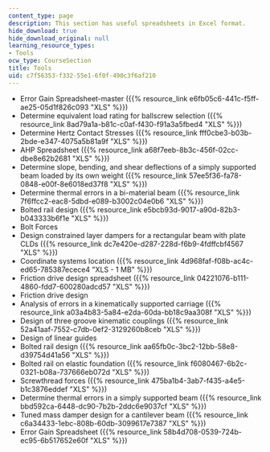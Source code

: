 ```yaml
---
content_type: page
description: This section has useful spreadsheets in Excel format.
hide_download: true
hide_download_original: null
learning_resource_types:
- Tools
ocw_type: CourseSection
title: Tools
uid: c7f56353-f332-55e1-6f0f-490c3f6af210
---
```


*   Error Gain Spreadsheet-master ({{% resource_link e6fb05c6-441c-f5ff-ae25-05d1f826c093 "XLS" %}})
*   Determine equivalent load rating for ballscrew selection ({{% resource_link 8ad79a1a-b81c-c0af-f430-f91a3a5fbed4 "XLS" %}})
*   Determine Hertz Contact Stresses ({{% resource_link fff0cbe3-b03b-2bde-e347-4075a5b81a9f "XLS" %}})
*   AHP Spreadsheet ({{% resource_link a68f7eeb-8b3c-456f-02cc-dbe8e62b2681 "XLS" %}})
*   Determine slope, bending, and shear deflections of a simply supported beam loaded by its own weight ({{% resource_link 57ee5f36-fa78-0848-e00f-8e6018ed37f8 "XLS" %}})
*   Determine thermal errors in a bi-material beam ({{% resource_link 7f6ffcc2-eac8-5dbd-e089-b3002c04e0b6 "XLS" %}})
*   Bolted rail design ({{% resource_link e5bcb93d-9017-a90d-82b3-b043333b6f1e "XLS" %}})
*   Bolt Forces
*   Design constrained layer dampers for a rectangular beam with plate CLDs ({{% resource_link dc7e420e-d287-228d-f6b9-4fdffcbf4567 "XLS" %}})
*   Coordinate systems location ({{% resource_link 4d968faf-f08b-ac4c-ed65-785387ecece4 "XLS - 1 MB" %}})
*   Friction drive design spreadsheet ({{% resource_link 04221076-b111-4860-fdd7-600280adcd57 "XLS" %}})
*   Friction drive design
*   Analysis of errors in a kinematically supported carriage ({{% resource_link a03a4b83-5a84-e2da-60da-bb18c9aa308f "XLS" %}})
*   Design of three groove kinematic couplings ({{% resource_link 52a41aaf-7552-c7db-0ef2-3129260b8ceb "XLS" %}})
*   Design of linear guides
*   Bolted rail design ({{% resource_link aa65fb0c-3bc2-12bb-58e8-d39754d41a56 "XLS" %}})
*   Bolted rail on elastic foundation ({{% resource_link f6080467-6b2c-0321-b08a-737666eb072d "XLS" %}})
*   Screwthread forces ({{% resource_link 475ba1b4-3ab7-f435-a4e5-b1c3876eddef "XLS" %}})
*   Determine thermal errors in a simply supported beam ({{% resource_link bbd592ca-6448-dc90-7b2b-2ddc6e9037cf "XLS" %}})
*   Tuned mass damper design for a cantilever beam ({{% resource_link c6a34433-1ebc-808b-60db-3099617e7387 "XLS" %}})
*   Error Gain Spreadsheet ({{% resource_link 58b4d708-0539-724b-ec95-6b517652e60f "XLS" %}})